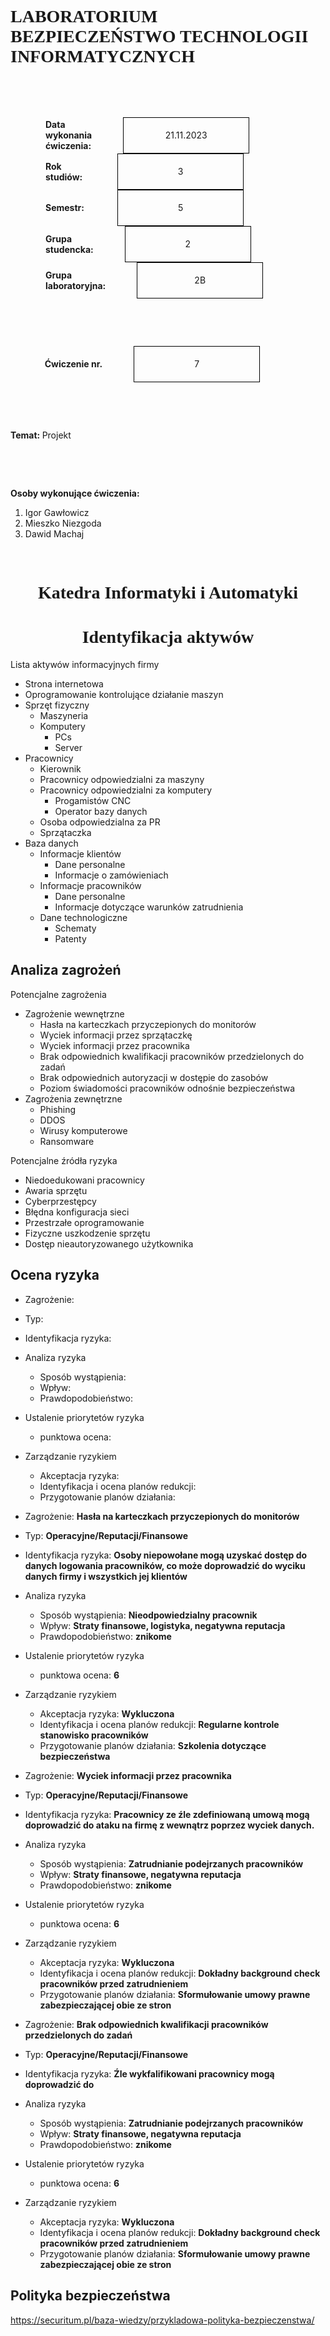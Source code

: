 <style>
h1, h4 {
    border-bottom: 0;
    display:flex;
    flex-direction: column;
    align-items: center;
    font-family: comic;
      }
      

centerer{
    display: grid;
    grid-template-columns: 6fr 1fr 4fr;
    grid-template-rows: 1fr;

}

rectangle{
    border: 1px solid black;
    margin: 0px 50px 0px 50px;
    width: 200px;
    height: 4em;
    display: flex;
    flex-direction: column;
    align-items: center;
    justify-items: center;
}
Ltext{
    margin: auto auto auto 0;
    font-weight: bold;
    margin-left: 4em
}
Rtext{
    margin: auto;
}

row {
    display: flex;
    flex-direction: row;
    align-items: center;
    justify-content: center; 
}f
 </style>
<h1>LABORATORIUM BEZPIECZEŃSTWO TECHNOLOGII INFORMATYCZNYCH</h1>

&nbsp;

&nbsp;

<style>

</style>

<centerer>
    <Ltext>Data wykonania ćwiczenia:</Ltext>
    <div align="center">
        <rectangle>
            <Rtext>21.11.2023</Rtext>
        </rectangle>
    </div>
</centerer>

<centerer>
    <Ltext>Rok studiów:</Ltext>
    <div align="center">
        <rectangle>
            <Rtext>3</Rtext>
        </rectangle>
    </div>
</centerer>

<centerer>
    <Ltext>Semestr:</Ltext>
    <div align="center">
        <rectangle>
            <Rtext>5</Rtext>
        </rectangle>
    </div>
</centerer>

<centerer>
    <Ltext>Grupa studencka:</Ltext>
    <div align="center">
        <rectangle>
            <Rtext>2</Rtext>
        </rectangle>
    </div>
</centerer>

<centerer>
    <Ltext>Grupa laboratoryjna:</Ltext>
    <div align="center">
        <rectangle>
            <Rtext>2B</Rtext>
        </rectangle>
    </div>
</centerer>

&nbsp;

&nbsp;

<row>
    <b>Ćwiczenie nr.</b>
    <rectangle>
        <Rtext>7</Rtext>
    </rectangle>
</row>

&nbsp;

&nbsp;

<b>Temat: </b> Projekt

&nbsp;

&nbsp;

<b>Osoby wykonujące ćwiczenia: </b>

1. Igor Gawłowicz
2. Mieszko Niezgoda
3. Dawid Machaj

&nbsp;

<h1>Katedra Informatyki i Automatyki</h1>

<div style="page-break-after: always;"></div>

# Identyfikacja aktywów

Lista aktywów informacyjnych firmy

- Strona internetowa
- Oprogramowanie kontrolujące działanie maszyn
- Sprzęt fizyczny
  - Maszyneria
  - Komputery
    - PCs
    - Server
- Pracownicy
  - Kierownik
  - Pracownicy odpowiedzialni za maszyny
  - Pracownicy odpowiedzialni za komputery
    - Progamistów CNC
    - Operator bazy danych
  - Osoba odpowiedzialna za PR
  - Sprzątaczka
- Baza danych
    - Informacje klientów
      - Dane personalne
      - Informacje o zamówieniach
    - Informacje pracowników
      - Dane personalne     
      - Informacje dotyczące warunków zatrudnienia
    - Dane technologiczne
      - Schematy
      - Patenty


## Analiza zagrożeń

Potencjalne zagrożenia
- Zagrożenie wewnętrzne
  - Hasła na karteczkach przyczepionych do monitorów
  - Wyciek informacji przez sprzątaczkę
  - Wyciek informacji przez pracownika
  - Brak odpowiednich kwalifikacji pracowników przedzielonych do zadań
  - Brak odpowiednich autoryzacji w dostępie do zasobów
  - Poziom świadomości pracowników odnośnie bezpieczeństwa
- Zagrożenia zewnętrzne
  - Phishing
  - DDOS
  - Wirusy komputerowe
  - Ransomware

Potencjalne źródła ryzyka
- Niedoedukowani pracownicy
- Awaria sprzętu
- Cyberprzestępcy
- Błędna konfiguracja sieci
- Przestrzałe oprogramowanie
- Fizyczne uszkodzenie sprzętu
- Dostęp nieautoryzowanego użytkownika

## Ocena ryzyka

- Zagrożenie: 
- Typ: 
- Identyfikacja ryzyka: 
- Analiza ryzyka
  - Sposób wystąpienia: 
  - Wpływ:
  - Prawdopodobieństwo: 
- Ustalenie priorytetów ryzyka
  - punktowa ocena:
- Zarządzanie ryzykiem
  - Akceptacja ryzyka:
  - Identyfikacja i ocena planów redukcji:
  - Przygotowanie planów działania:

- Zagrożenie: **Hasła na karteczkach przyczepionych do monitorów**
- Typ: **Operacyjne/Reputacji/Finansowe**
- Identyfikacja ryzyka: **Osoby niepowołane mogą uzyskać dostęp do danych logowania pracowników, co może doprowadzić do wyciku danych firmy i wszystkich jej klientów**
- Analiza ryzyka
  - Sposób wystąpienia: **Nieodpowiedzialny pracownik**
  - Wpływ: **Straty finansowe, logistyka, negatywna reputacja**
  - Prawdopodobieństwo: **znikome**
- Ustalenie priorytetów ryzyka
  - punktowa ocena: **6**
- Zarządzanie ryzykiem
  - Akceptacja ryzyka: **Wykluczona**
  - Identyfikacja i ocena planów redukcji: **Regularne kontrole stanowisko pracowników**
  - Przygotowanie planów działania: **Szkolenia dotyczące bezpieczeństwa**

- Zagrożenie: **Wyciek informacji przez pracownika**
- Typ: **Operacyjne/Reputacji/Finansowe**
- Identyfikacja ryzyka: **Pracownicy ze źle zdefiniowaną umową mogą doprowadzić do ataku na firmę z wewnątrz poprzez wyciek danych.**
- Analiza ryzyka
  - Sposób wystąpienia: **Zatrudnianie podejrzanych pracowników**
  - Wpływ: **Straty finansowe, negatywna reputacja**
  - Prawdopodobieństwo: **znikome**
- Ustalenie priorytetów ryzyka
  - punktowa ocena: **6**
- Zarządzanie ryzykiem
  - Akceptacja ryzyka: **Wykluczona**
  - Identyfikacja i ocena planów redukcji: **Dokładny background check pracowników przed zatrudnieniem**
  - Przygotowanie planów działania: **Sformułowanie umowy prawne zabezpieczającej obie ze stron**

- Zagrożenie: **Brak odpowiednich kwalifikacji pracowników przedzielonych do zadań**
- Typ: **Operacyjne/Reputacji/Finansowe**
- Identyfikacja ryzyka: **Źle wykfalifikowani pracownicy mogą doprowadzić do**
- Analiza ryzyka
  - Sposób wystąpienia: **Zatrudnianie podejrzanych pracowników**
  - Wpływ: **Straty finansowe, negatywna reputacja**
  - Prawdopodobieństwo: **znikome**
- Ustalenie priorytetów ryzyka
  - punktowa ocena: **6**
- Zarządzanie ryzykiem
  - Akceptacja ryzyka: **Wykluczona**
  - Identyfikacja i ocena planów redukcji: **Dokładny background check pracowników przed zatrudnieniem**
  - Przygotowanie planów działania: **Sformułowanie umowy prawne zabezpieczającej obie ze stron**

## Polityka bezpieczeństwa

https://securitum.pl/baza-wiedzy/przykladowa-polityka-bezpieczenstwa/